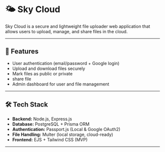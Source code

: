 # 🌤️ Sky Cloud

Sky Cloud is a secure and lightweight file uploader web application that allows users to upload, manage, and share files in the cloud.

---

## 🚀 Features

- User authentication (email/password + Google login)
- Upload and download files securely
- Mark files as public or private
- share file
- Admin dashboard for user and file management

---

## 🛠️ Tech Stack

- **Backend:** Node.js, Express.js
- **Database:** PostgreSQL + Prisma ORM
- **Authentication:** Passport.js (Local & Google OAuth2)
- **File Handling:** Multer (local storage, cloud-ready)
- **Frontend:** EJS + Tailwind CSS (MVP)

---
